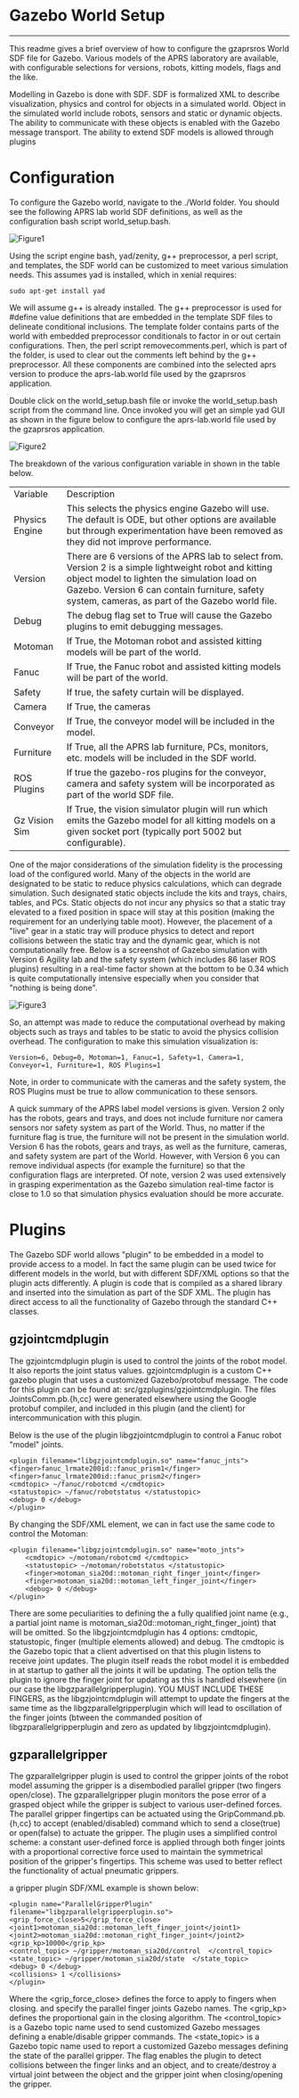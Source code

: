 
# Gazebo World Setup
----



This readme gives a brief overview of how to configure the gzaprsros World SDF file for Gazebo. Various models of the APRS laboratory are available, with configurable selections for versions, robots, kitting models, flags and the like.


Modelling in Gazebo is done with SDF. SDF is formalized XML to describe visualization, physics and control for objects in a simulated world. Object in the simulated world include robots, sensors and static or dynamic objects. The ability to communicate with these objects is enabled with the Gazebo message transport. The ability to extend SDF models is allowed through plugins
# <a name="Configuration"></a>Configuration






To configure the Gazebo world, navigate to the ./World folder. You should see the following APRS lab world SDF definitions, as well as the configuration bash script world_setup.bash.

![Figure1](./images/gzworldsetup_image1.gif)



Using the script engine bash, yad/zenity,  g++ preprocessor, a perl script, and templates, the SDF world can be customized to meet various simulation needs.  This assumes yad is installed, which in xenial requires:
	sudo apt-get install yad





We will assume g++ is already installed. The g++ preprocessor is used for #define value definitions that are embedded in the template SDF files to delineate conditional inclusions.  The template folder contains parts of the world with embedded preprocessor conditionals to factor in or out certain configurations. Then, the perl script removecomments.perl, which is part of the folder, is used to clear out the comments left behind by the g++ preprocessor. All these components are combined into the selected aprs version  to produce the aprs-lab.world  file used by the gzaprsros application.


Double click on the world_setup.bash file or invoke the world_setup.bash  script from the command line.  Once invoked you will get an simple yad GUI as shown in the figure below to configure the aprs-lab.world  file used by the gzaprsros application.




![Figure2](./images/gzworldsetup_image2.gif)



The breakdown of the various configuration variable in shown in the table below.



<TABLE>
<TR>
<TD>Variable<BR></TD>
<TD>Description<BR></TD>
</TR>
<TR>
<TD>Physics Engine<BR></TD>
<TD>This selects the physics engine Gazebo will use. The default is ODE, but other options are available but through experimentation have been removed as they did not improve performance.<BR></TD>
</TR>
<TR>
<TD>Version<BR></TD>
<TD>There are 6 versions of the APRS lab to select from. Version 2 is a simple lightweight robot and kitting object model to lighten the simulation load on Gazebo. Version 6 can contain furniture, safety system, cameras, as part of the Gazebo world file.<BR></TD>
</TR>
<TR>
<TD>Debug<BR></TD>
<TD>The debug flag set to True will cause the Gazebo plugins to emit debugging messages.<BR></TD>
</TR>
<TR>
<TD>Motoman<BR></TD>
<TD>If True, the Motoman robot and assisted kitting models will be part of the world.<BR></TD>
</TR>
<TR>
<TD>Fanuc<BR></TD>
<TD>If True, the Fanuc robot and assisted kitting models will be part of the world.<BR></TD>
</TR>
<TR>
<TD>Safety<BR></TD>
<TD>If true, the safety curtain will be displayed.<BR></TD>
</TR>
<TR>
<TD>Camera<BR></TD>
<TD>If True, the cameras<BR></TD>
</TR>
<TR>
<TD>Conveyor<BR></TD>
<TD>If True, the conveyor model will be included in the model.<BR></TD>
</TR>
<TR>
<TD>Furniture<BR></TD>
<TD>If True, all the APRS lab furniture, PCs, monitors, etc. models will be included in the SDF world.<BR></TD>
</TR>
<TR>
<TD>ROS Plugins<BR></TD>
<TD>If true the gazebo-ros plugins for the conveyor, camera and safety system will be incorporated as part of the world SDF file.<BR></TD>
</TR>
<TR>
<TD>Gz Vision Sim<BR></TD>
<TD>If True, the vision simulator plugin will run which emits the Gazebo model for all kitting models on a given socket port (typically port 5002 but configurable).<BR></TD>
</TR>
</TABLE>





One of the major considerations of the simulation fidelity is the processing load of the configured world. Many of the objects in the world are designated to be static to reduce physics calculations, which can degrade simulation. Such designated static objects include the kits and trays, chairs, tables, and PCs. Static objects do not incur any physics so that a static tray elevated to a fixed position in space will stay at this position (making the requirement for an underlying table moot). However, the placement of a "live" gear in a static tray will produce physics to detect and report collisions between the static tray and the dynamic gear, which is not computationally free. Below is a screenshot of Gazebo simulation with Version 6 Agility lab and the safety system (which includes 86 laser ROS plugins) resulting in a real-time factor shown at the bottom to be 0.34 which is quite computationally intensive especially when you consider that "nothing is being done".

![Figure3](./images/gzworldsetup_image3.gif)






So, an attempt was made to reduce the computational overhead by making objects such as trays and tables to be static to avoid the physics collision overhead. The configuration to make this simulation visualization is: 
	Version=6, Debug=0, Motoman=1, Fanuc=1, Safety=1, Camera=1, Conveyor=1, Furniture=1, ROS Plugins=1


Note, in order to communicate with the cameras and the safety system, the ROS Plugins must be true to allow communication to these sensors.


A quick summary of the APRS label model versions is given. Version 2 only has the robots, gears and trays, and does not include furniture nor camera sensors nor safety system as part of the World.  Thus, no matter if the furniture flag is true, the furniture will not be present in the simulation world. Version 6 has the robots, gears and trays, as well as the furniture, cameras, and safety system are part of the World. However, with Version 6 you can remove individual aspects (for example the furniture) so that the configuration flags are interpreted. Of note, version 2 was used extensively in grasping experimentation as the Gazebo simulation real-time factor is close to 1.0 so that simulation physics evaluation should be more accurate.
# <a name="Plugins"></a>Plugins



The Gazebo SDF world allows "plugin" to be embedded in a model to provide access to a model. In fact the same plugin can be used twice for different models in the world, but with different SDF/XML options so that the plugin acts differently. A plugin is code that is compiled as a shared library and inserted into the simulation as part of the SDF XML. The plugin has direct access to all the functionality of Gazebo through the standard C++ classes.
## <a name="gzjointcmdplugin"></a>gzjointcmdplugin



The gzjointcmdplugin plugin is used to control the joints of the robot model. It also reports the joint status values.  gzjointcmdplugin  is a custom  C++  gazebo plugin that uses a customized Gazebo/protobuf message.  The code for this plugin can be found at: src/gzplugins/gzjointcmdplugin. The files JointsComm.pb.{h,cc} were generated elsewhere using the Google protobuf compiler, and included in this plugin (and the client) for intercommunication with this plugin.


Below is the use of the plugin libgzjointcmdplugin to control a Fanuc robot "model" joints.
	<plugin filename="libgzjointcmdplugin.so" name="fanuc_jnts">
	<finger>fanuc_lrmate200id::fanuc_prism1</finger>
	<finger>fanuc_lrmate200id::fanuc_prism2</finger>
	<cmdtopic> ~/fanuc/robotcmd </cmdtopic>
	<statustopic> ~/fanuc/robotstatus </statustopic>
	<debug> 0 </debug>
	</plugin>


By changing the <cmdtopic> SDF/XML element, we can in fact use the same code to control the Motoman:
	<plugin filename="libgzjointcmdplugin.so" name="moto_jnts">
	    <cmdtopic> ~/motoman/robotcmd </cmdtopic>
	    <statustopic> ~/motoman/robotstatus </statustopic>
	    <finger>motoman_sia20d::motoman_right_finger_joint</finger>
	    <finger>motoman_sia20d::motoman_left_finger_joint</finger>
	    <debug> 0 </debug>
	</plugin>


There are some peculiarities to defining the a fully qualified joint name (e.g., a partial joint name is motoman_sia20d::motoman_right_finger_joint)  that will be omitted. So the libgzjointcmdplugin has 4 options: cmdtopic, statustopic, finger (multiple elements allowed) and debug. The cmdtopic is the Gazebo topic that a client advertised on that this plugin listens to receive joint updates. The plugin itself reads the robot model it is embedded in at startup to gather all the joints it will be updating. The <finger> option tells the plugin to ignore the finger joint for updating as this is handled elsewhere (in our case the libgzparallelgripperplugin).   YOU MUST INCLUDE THESE FINGERS, as the  libgzjointcmdplugin will attempt to update the fingers at the same time as the libgzparallelgripperplugin which will lead to oscillation of the finger joints (btween the commanded position of libgzparallelgripperplugin and zero as updated by libgzjointcmdplugin).
## <a name="gzparallelgripper"></a>gzparallelgripper 



The gzparallelgripper plugin is used to control the gripper joints of the robot model assuming the gripper is a disembodied parallel gripper (two fingers open/close).  The gzparallelgripper plugin monitors the pose error of a grasped object while the gripper is subject to various user-defined forces. The parallel gripper fingertips can be actuated using the GripCommand.pb.{h,cc} to accept (enabled/disabled) command which to send a close(true) or open(false) to actuate the gripper.  The plugin uses a simplified control scheme: a constant user-defined force is applied through both finger joints with a proportional corrective force used to maintain the symmetrical position of the gripper's fingertips. This scheme was used to better reflect the functionality of actual pneumatic grippers.


a gripper plugin SDF/XML example is shown below:
	<plugin name="ParallelGripperPlugin" filename="libgzparallelgripperplugin.so">
	<grip_force_close>5</grip_force_close>
	<joint1>motoman_sia20d::motoman_left_finger_joint</joint1>
	<joint2>motoman_sia20d::motoman_right_finger_joint</joint2>
	<grip_kp>10000</grip_kp>
	<control_topic> ~/gripper/motoman_sia20d/control  </control_topic>
	<state_topic> ~/gripper/motoman_sia20d/state  </state_topic>
	<debug> 0 </debug>
	<collisions> 1 </collisions>
	</plugin>


Where the <grip_force_close> defines the force to apply to fingers when closing. <joint1> and <joint2> specify the parallel finger joints Gazebo names. The <grip_kp> defines the proportional gain in the closing algorithm. The <control_topic> is a Gazebo topic name used to send customized Gazebo messages defining a enable/disable gripper commands. The <state_topic> is a Gazebo topic name used to report a customized Gazebo messages defining the state of the parallel gripper. The <collisions> flag enables the plugin to detect collisions between the finger links and an object, and to create/destroy a virtual joint between  the object and the gripper joint when closing/opening the gripper.  
